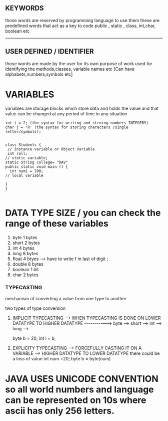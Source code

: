 ## KEYWORDS 
those words are reserved by programming language to use them
these are predefined words that act as a key to code
public , static , class, int,char, boolean etc

---
## USER DEFINED / IDENTIFIER
those words are made by the user for its own purpose of work
used for identifying the methods,classes, variable names etc
[Can have alphabets,numbers,symbols etc]

# VARIABLES
variables are storage blocks which store data and holds the value and that value can be changed at any period of time in any situation
```
int i = 2; (the syntax for writing and stroing numbers INTEGERS)
char j = 'R' (the syntax for storing characters /single letter/symbols);


class Students {
 // instance variable or Object Variable
 int roll;
// static variable;
static String college= "DAV"
public static void main () {
  int num1 = 200;
// local variable

}
}


```

# DATA TYPE SIZE / you can check the range of these variables
1. byte 1 bytes
2. short 2 bytes
3. int 4 bytes
4. long 8 bytes
5. float 4 btyes  --> have to write f in last of digit ;
6. double 8 bytes
7. boolean 1 bit
8. char 2 bytes

### TYPECASTING
mechanism of converting a value from one type to another

two types of type conversion
1. IMPLICIT TYPECASTING --> WHEN TYPECASTING IS DONE ON LOWER DATATYPE TO HIGHER DATATYPE
    -----------> byte --> short --> int --> long -->

   byte b = 20;
    int i = b;

2. EXPLICITY TYPECASTING --> FORCEFULLY CASTING IT ON A VARIABLE --> HIGHER DATATYPE TO LOWER DATATYPE
    there could be a loss of value
   int num =20;
   byte b = byte(num)


#  JAVA USES UNICODE CONVENTION so all world numbers and language can be represented on 10s where ascii has only 256 letters.  

